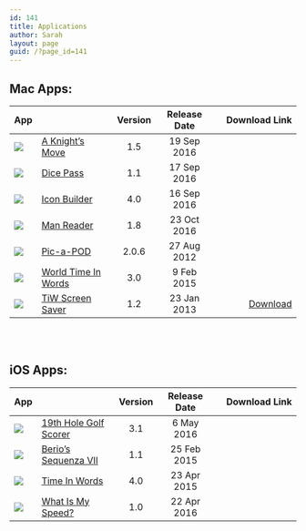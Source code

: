```yaml
---
id: 141
title: Applications
author: Sarah
layout: page
guid: /?page_id=141
---
```

<style>
.mac_apps {
display:inline-block;overflow:hidden;background:url(http://linkmaker.itunes.apple.com/assets/shared/badges/en-us/macappstore-lrg.svg) no-repeat;width:130px;height:40px;background-size:contain;
}
.ios_apps {
display:inline-block;overflow:hidden;background:url(http://linkmaker.itunes.apple.com/assets/shared/badges/en-us/appstore-lrg.svg) no-repeat;width:130px;height:40px;background-size:contain;
}
</style>

## Mac Apps:

App                          || Version | Release Date      | Download Link                                                                                                                                                                                                                                                                                             
:------ |:------------------- | :-----: | :---------------: | -------------:
![][2] | [A Knight&#8217;s Move][3] | 1.5     | 19 Sep 2016   | <a href="https://itunes.apple.com/app/a-knights-move/id533321133" target="itunes_store" class="mac_apps"></a>
![][28] | [Dice Pass][29] | 1.1     | 17 Sep 2016   | <a href="https://itunes.apple.com/app/dice-pass/id997688302" target="itunes_store" class="mac_apps"></a>
![][6] | [Icon Builder][7]          | 4.0   | 16 Sep 2016  | <a href="https://itunes.apple.com/app/icon-builder/id552293482" target="itunes_store" class="mac_apps"></a>
![][8] | [Man Reader][9]            | 1.8     | 23 Oct 2016      | <a href="https://itunes.apple.com/app/man-reader/id522583774" target="itunes_store" class="mac_apps"></a>
![][12] | [Pic-a-POD][13]           | 2.0.6   | 27 Aug 2012    | <a href="https://itunes.apple.com/app/pic-a-pod/id477909802" target="itunes_store" class="mac_apps"></a>
![][14] | [World Time In Words][15] | 3.0     | 9 Feb 2015  | <a href="https://itunes.apple.com/app/time-in-words/id509085586" target="itunes_store" class="mac_apps"></a>
![][16] | [TiW Screen Saver][17]    | 1.2     | 23 Jan 2013   | [Download][18]

<br>
<br>

## iOS Apps:

App                          || Version | Release Date      | Download Link                                                                                                                                                                      
:------ |:------------------- | :-----: | :---------------: | -------------:
![][20] | [19th Hole Golf Scorer][21]                  | 3.1     | 6 May 2016     | <a href="https://itunes.apple.com/app/the-19th-hole/id871686159" target="itunes_store" class="ios_apps"></a>
![][23] | [Berio&#8217;s Sequenza VII][24] | 1.1     | 25 Feb 2015 | <a href="https://itunes.apple.com/app/sequenza-vii/id730234638" target="itunes_store" class="ios_apps"></a>
![][26] | [Time In Words][27]              | 4.0     | 23 Apr 2015 | <a href="https://itunes.apple.com/app/time-in-words/id498403851" target="itunes_store" class="ios_apps"></a>
![][35] | [What Is My Speed?][34]              | 1.0     | 22 Apr 2016 | <a href="https://itunes.apple.com/app/what-is-my-speed/id1091394524" target="itunes_store" class="ios_apps"></a>


 [1]: /apps-mac/ "Apps for Mac"
 [2]: /icons/Knights36.png
 [3]: /knightsmove/
 [4]: /icons/MacIconMaker36.png
 [5]: /icns-maker/
 [6]: /icons/iOSIconMaker36.png
 [7]: /icon-builder/
 [8]: /icons/ManReader36.png
 [9]: /manreader/
 [10]: /manreader-paddle/ManReader.zip
 [11]: https://pay.paddle.com/checkout/490552
 [12]: /icons/Pic36.png
 [13]: http://www.picapod.com/
 [14]: /icons/Time36.png
 [15]: /time-in-words-for-mac/
 [16]: /icons/ScreenSaverIcon36.png
 [17]: /time-in-words-screen-saver-for-mac/
 [18]: /screensaver/TimeInWords-ScreenSaver.zip
 [19]: /apps-ios/ "Apps for iOS"
 [20]: /icons/19th_36.png
 [21]: /19th-hole/
 [22]: /icons/KM-ios36.png
 [23]: /icons/Berio_36.png
 [24]: /berio/
 [25]: /icons/pic-ios36.png
 [26]: /icons/time-ios36.png
 [27]: /time-in-words/
 [28]: /icons/DicePass_36.png
 [29]: /dicepass/
 [31]: /icons/QS-Tennis36.png
 [32]: /quick-score-tennis/
 [33]: /icons/DicePass_36.png
 [34]: /what-is-my-speed/
 [35]: /icons/Speed_36.jpeg
